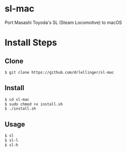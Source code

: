 sl-mac
======

Port Masashi Toyoda's SL (Steam Locomotive) to macOS


# Install Steps

## Clone

```bash
$ git clone https://github.com/drlellinger/sl-mac
```

## Install

```bash
$ cd sl-mac
$ sudo chmod +x install.sh
$ ./install.sh
```

## Usage

```bash
$ sl
$ sl-l
$ sl-h
```
